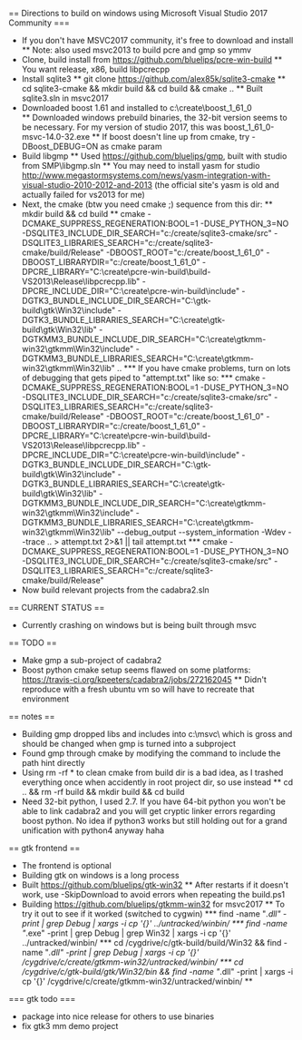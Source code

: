 == Directions to build on windows using Microsoft Visual Studio 2017 Community ===
* If you don't have MSVC2017 community, it's free to download and install
** Note: also used msvc2013 to build pcre and gmp so ymmv
* Clone, build install from https://github.com/bluelips/pcre-win-build
** You want release, x86, build libpcrecpp
* Install sqlite3
** git clone https://github.com/alex85k/sqlite3-cmake
** cd sqlite3-cmake && mkdir build && cd build && cmake ..
** Built sqlite3.sln in msvc2017
* Downloaded boost 1.61 and installed to c:\create\boost_1_61_0\
** Downloaded windows prebuild binaries, the 32-bit version seems to be necessary. For my version of studio 2017, this was boost_1_61_0-msvc-14.0-32.exe
** If boost doesn't line up from cmake, try -DBoost_DEBUG=ON as cmake param
* Build libgmp
** Used https://github.com/bluelips/gmp, built with studio from SMP\libgmp.sln
** You may need to install yasm for studio http://www.megastormsystems.com/news/yasm-integration-with-visual-studio-2010-2012-and-2013 (the official site's yasm is old and actually failed for vs2013 for me)
* Next, the cmake (btw you need cmake ;) sequence from this dir:
** mkdir build && cd build
** cmake -DCMAKE_SUPPRESS_REGENERATION:BOOL=1 -DUSE_PYTHON_3=NO -DSQLITE3_INCLUDE_DIR_SEARCH="c:/create/sqlite3-cmake/src" -DSQLITE3_LIBRARIES_SEARCH="c:/create/sqlite3-cmake/build/Release" -DBOOST_ROOT="c:/create/boost_1_61_0" -DBOOST_LIBRARYDIR="c:/create/boost_1_61_0" -DPCRE_LIBRARY="C:\create\pcre-win-build\build-VS2013\Release\libpcrecpp.lib" -DPCRE_INCLUDE_DIR="C:\create\pcre-win-build\include" -DGTK3_BUNDLE_INCLUDE_DIR_SEARCH="C:\gtk-build\gtk\Win32\include" -DGTK3_BUNDLE_LIBRARIES_SEARCH="C:\create\gtk-build\gtk\Win32\lib" -DGTKMM3_BUNDLE_INCLUDE_DIR_SEARCH="C:\create\gtkmm-win32\gtkmm\Win32\include" -DGTKMM3_BUNDLE_LIBRARIES_SEARCH="C:\create\gtkmm-win32\gtkmm\Win32\lib" ..
*** If you have cmake problems, turn on lots of debugging that gets piped to "attempt.txt" like so:
*** cmake -DCMAKE_SUPPRESS_REGENERATION:BOOL=1 -DUSE_PYTHON_3=NO -DSQLITE3_INCLUDE_DIR_SEARCH="c:/create/sqlite3-cmake/src" -DSQLITE3_LIBRARIES_SEARCH="c:/create/sqlite3-cmake/build/Release" -DBOOST_ROOT="c:/create/boost_1_61_0" -DBOOST_LIBRARYDIR="c:/create/boost_1_61_0" -DPCRE_LIBRARY="C:\create\pcre-win-build\build-VS2013\Release\libpcrecpp.lib" -DPCRE_INCLUDE_DIR="C:\create\pcre-win-build\include" -DGTK3_BUNDLE_INCLUDE_DIR_SEARCH="C:\gtk-build\gtk\Win32\include" -DGTK3_BUNDLE_LIBRARIES_SEARCH="C:\create\gtk-build\gtk\Win32\lib" -DGTKMM3_BUNDLE_INCLUDE_DIR_SEARCH="C:\create\gtkmm-win32\gtkmm\Win32\include" -DGTKMM3_BUNDLE_LIBRARIES_SEARCH="C:\create\gtkmm-win32\gtkmm\Win32\lib" --debug_output --system_information -Wdev --trace .. > attempt.txt 2>&1 || tail attempt.txt
*** cmake -DCMAKE_SUPPRESS_REGENERATION:BOOL=1 -DUSE_PYTHON_3=NO -DSQLITE3_INCLUDE_DIR_SEARCH="c:/create/sqlite3-cmake/src" -DSQLITE3_LIBRARIES_SEARCH="c:/create/sqlite3-cmake/build/Release"
* Now build relevant projects from the cadabra2.sln

== CURRENT STATUS ==
* Currently crashing on windows but is being built through msvc

== TODO ==
* Make gmp a sub-project of cadabra2
* Boost python cmake setup seems flawed on some platforms: https://travis-ci.org/kpeeters/cadabra2/jobs/272162045
** Didn't reproduce with a fresh ubuntu vm so will have to recreate that environment

== notes ==
* Building gmp dropped libs and includes into c:\msvc\ which is gross and should be changed when gmp is turned into a subproject
* Found gmp through cmake by modifying the command to include the path hint directly
* Using rm -rf * to clean cmake from build dir is a bad idea, as I trashed everything once when accidently in root project dir, so use instead
** cd .. && rm -rf build && mkdir build && cd build
* Need 32-bit python, I used 2.7. If you have 64-bit python you won't be able to link cadabra2 and you will get cryptic linker errors regarding boost python. No idea if python3 works but still holding out for a grand unification with python4 anyway haha

== gtk frontend ==
* The frontend is optional
* Building gtk on windows is a long process
* Built https://github.com/bluelips/gtk-win32
** After restarts if it doesn't work, use -SkipDownload to avoid errors when repeating the build.ps1
* Building https://github.com/bluelips/gtkmm-win32 for msvc2017
** To try it out to see if it worked (switched to cygwin)
*** find -name "*.dll" -print | grep Debug | xargs -i cp '{}' ../untracked/winbin/
*** find -name "*.exe" -print | grep Debug | grep Win32 | xargs -i cp '{}' ../untracked/winbin/
*** cd /cygdrive/c/gtk-build/build/Win32 && find -name "*.dll" -print | grep Debug | xargs -i cp '{}' /cygdrive/c/create/gtkmm-win32/untracked/winbin/
*** cd /cygdrive/c/gtk-build/gtk/Win32/bin && find -name "*.dll" -print | xargs -i cp '{}' /cygdrive/c/create/gtkmm-win32/untracked/winbin/
** 

=== gtk todo ===
* package into nice release for others to use binaries
* fix gtk3 mm demo project